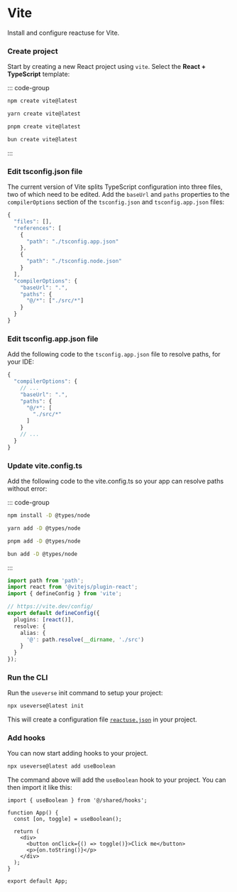 # Vite

Install and configure reactuse for Vite.

### Create project

Start by creating a new React project using `vite`. Select the **React + TypeScript** template:

::: code-group

```bash [npm]
npm create vite@latest
```

```bash [yarn]
yarn create vite@latest
```

```bash [pnpm]
pnpm create vite@latest
```

```bash [bun]
bun create vite@latest

```

:::

### Edit tsconfig.json file

The current version of Vite splits TypeScript configuration into three files, two of which need to be edited.
Add the `baseUrl` and `paths` properties to the `compilerOptions` section of the `tsconfig.json` and
`tsconfig.app.json` files:

```ts {11-16} showLineNumbers
{
  "files": [],
  "references": [
    {
      "path": "./tsconfig.app.json"
    },
    {
      "path": "./tsconfig.node.json"
    }
  ],
  "compilerOptions": {
    "baseUrl": ".",
    "paths": {
      "@/*": ["./src/*"]
    }
  }
}
```

### Edit tsconfig.app.json file

Add the following code to the `tsconfig.app.json` file to resolve paths, for your IDE:

```ts {4-9} showLineNumbers
{
  "compilerOptions": {
    // ...
    "baseUrl": ".",
    "paths": {
      "@/*": [
        "./src/*"
      ]
    }
    // ...
  }
}
```

### Update vite.config.ts

Add the following code to the vite.config.ts so your app can resolve paths without error:

::: code-group

```bash [npm]
npm install -D @types/node
```

```bash [yarn]
yarn add -D @types/node
```

```bash [pnpm]
pnpm add -D @types/node
```

```bash [bun]
bun add -D @types/node

```

:::

```typescript title="vite.config.ts" showLineNumbers {1,2,8-13}
import path from 'path';
import react from '@vitejs/plugin-react';
import { defineConfig } from 'vite';

// https://vite.dev/config/
export default defineConfig({
  plugins: [react()],
  resolve: {
    alias: {
      '@': path.resolve(__dirname, './src')
    }
  }
});
```

### Run the CLI

Run the `useverse` init command to setup your project:

```bash
npx useverse@latest init
```

This will create a configuration file [`reactuse.json`](../reactuse-json.md) in your project.

### Add hooks

You can now start adding hooks to your project.

```bash
npx useverse@latest add useBoolean
```

The command above will add the `useBoolean` hook to your project. You can then import it like this:

```tsx showLineNumbers title="src/App.tsx"
import { useBoolean } from '@/shared/hooks';

function App() {
  const [on, toggle] = useBoolean();

  return (
    <div>
      <button onClick={() => toggle()}>Click me</button>
      <p>{on.toString()}</p>
    </div>
  );
}

export default App;
```
